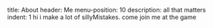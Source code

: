 title: About
header: Me
menu-position: 10
description: all that matters
indent: 1
hi i make a lot of sillyMistakes. come join me at the game
